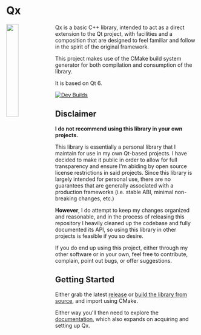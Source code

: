 # Qx
<img align="left" src="https://i.imgur.com/TzdFQfb.png" width=25%>
Qx is a basic C++ library, intended to act as a direct extension to the Qt project, with facilities and a composition that are designed to feel familiar and follow in the spirit of the original framework.

This project makes use of the CMake build system generator for both compilation and consumption of the library.

It is based on Qt 6.

[![Dev Builds](https://github.com/oblivioncth/Qx/actions/workflows/push-reaction.yml/badge.svg)](https://github.com/oblivioncth/Qx/actions/workflows/push-reaction.yml)

## Disclaimer
**I do not recommend using this library in your own projects.**

This library is essentially a personal library that I maintain for use in my own Qt-based projects. I have decided to make it public in order to allow for full transparency and ensure I'm abiding by open source license restrictions in said projects. Since this library is largely intended for personal use, there are no guarantees that are generally associated with a production frameworks (i.e. stable ABI, minimal non-breaking changes, etc.)

**However**, I do attempt to keep my changes organized and reasonable, and in the process of releasing this repository I heavily cleaned up the codebase and fully documented its API, so using this library in other projects is feasible if you so desire.

If you do end up using this project, either through my other software or in your own, feel free to contribute, complain, point out bugs, or offer suggestions.

## Getting Started
Either grab the latest [release](https://github.com/oblivioncth/Qx/releases/) or [build the library from source](https://oblivioncth.github.io/Qx/index.html#autotoc_md3), and import using CMake.

Either way you'll then need to explore the [documentation](https://oblivioncth.github.io/Qx/index.html), which also expands on acquiring and setting up Qx.